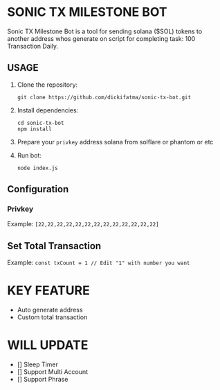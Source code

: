 # SONIC TX MILESTONE BOT
Sonic TX Milestone Bot is a tool for sending solana ($SOL) tokens to another address whos generate on script for completing task: 100 Transaction Daily.

## USAGE
1. Clone the repository:
    ```
    git clone https://github.com/dickifatma/sonic-tx-bot.git
    ```
2. Install dependencies:
    ```
    cd sonic-tx-bot
    npm install
    ```
3. Prepare your `privkey` address solana from solflare or phantom or etc

4. Run bot:
    ```
    node index.js
    ```

## Configuration

### Privkey
Example: 
    ```
    [22,22,22,22,22,22,22,22,22,22,22,22,22]
    ```

## Set Total Transaction
Example: 
    ```
    const txCount = 1 // Edit "1" with number you want
    ```

# KEY FEATURE
* Auto generate address
* Custom total transaction

# WILL UPDATE
- [] Sleep Timer
- [] Support Multi Account
- [] Support Phrase
